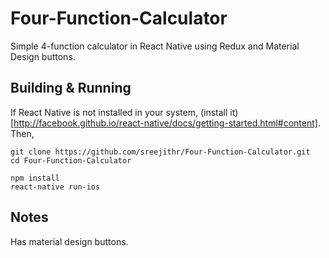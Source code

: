 # Four-Function-Calculator
Simple 4-function calculator in React Native using Redux and Material Design buttons.

## Building & Running

If React Native is not installed in your system, (install it)[http://facebook.github.io/react-native/docs/getting-started.html#content]. Then,

```
git clone https://github.com/sreejithr/Four-Function-Calculator.git
cd Four-Function-Calculator

npm install
react-native run-ios
```

## Notes

Has material design buttons.
